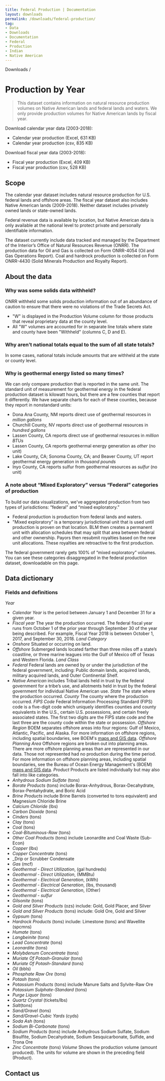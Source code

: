 ```yaml
---
title: Federal Production | Documentation
layout: downloads
permalink: /downloads/federal-production/
tag:
- Data
- Downloads
- Documentation
- Federal
- Production
- Indian
- Native American
---
```


<custom-link to="/downloads/" className="breadcrumb link-charlie">Downloads</custom-link> /
# Production by Year

> This dataset contains information on natural resource production volumes on Native American lands and federal lands and waters. We only provide production volumes for Native American lands by fiscal year.

<p class="downloads-download_links-intro">Download calendar year data (2003-2018):
  <ul class="downloads-download_links list-unstyled">
    <li><excel-link to="/downloads/production/calendar_year_production.xlsx">Calendar year production (Excel, 631 KB)</excel-link></li>
    <li><csv-link to="/downloads/csv/production/calendar_year_production.csv">Calendar year production (csv, 835 KB)</csv-link></li>
  </ul>
</p>

<p class="downloads-download_links-intro">Download fiscal year data (2003-2018):
  <ul class="downloads-download_links list-unstyled">
    <li><excel-link to="/downloads/production/fiscal_year_production.xlsx">Fiscal year production (Excel, 409 KB)</excel-link></li>
    <li><csv-link to="/downloads/csv/production/fiscal_year_production.csv">Fiscal year production (csv, 528 KB)</csv-link></li>
  </ul>
</p>

## Scope

The calendar year dataset includes natural resource production for U.S. federal lands and offshore areas. The fiscal year dataset also includes Native American lands (2009-2018). Neither dataset includes privately owned lands or state-owned lands.

Federal revenue data is available by location, but Native American data is only available at the national level to protect private and personally identifiable information.

The dataset currently include data tracked and managed by the Department of the Interior’s Office of Natural Resources Revenue (ONRR). The production data for Oil and Gas is collected on Form ONRR-4054 (Oil and Gas Operations Report). Coal and hardrock production is collected on Form ONRR-4430 (Solid Minerals Production and Royalty Report).

## About the data

<h3 alt="Withheld data">Why was some solids data withheld?</h3>

ONRR <glossary-term>withheld</glossary-term> some solids production information out of an abundance of caution to ensure that there were no violations of the Trade Secrets Act.

* "W" is displayed in the Production Volume column for those products that reveal proprietary data at the county level.
* All "W" volumes are accounted for in separate line totals where state and county have been "Withheld" (columns C, D and E).

<h3 alt="National and state totals">Why aren’t national totals equal to the sum of all state totals?</h3>

In some cases, national totals include amounts that are withheld at the state or county level.

<h3 alt="Geothermal energy">Why is geothermal energy listed so many times?</h3>

We can only compare production that is reported in the same unit. The standard unit of measurement for geothermal energy in the federal production dataset is kilowatt hours, but there are a few counties that report it differently. We have separate charts for each of these counties, because they report in nonstandard units:

* Dona Ana County, NM reports direct use of geothermal resources in _million gallons_
* Churchill County, NV reports direct use of geothermal resources in _hundred gallons_
* Lassen County, CA reports direct use of geothermal resources in _million BTUs_
* Lassen County, CA reports geothermal energy generation as _other_ (no unit)
* Lake County, CA; Sonoma County, CA; and Beaver County, UT report geothermal energy generation in _thousand pounds_
* Inyo County, CA reports sulfur from geothermal resources as _sulfur_ (no unit)

<h3 alt="Mixed exploratory and federal categories">A note about “Mixed Exploratory” versus “Federal” categories of production</h3>

To build our data visualizations, we've aggregated production from two types of jurisdictions: “federal” and “mixed exploratory.”

* Federal production is production from federal lands and waters.
* "Mixed exploratory” is a temporary jurisdictional unit that is used until production is proven on that location. BLM then creates a permanent unit with allocation schedules that may split that area between federal and other ownership. Payors then resubmit royalties based on the new unit  allocations. These royalties are retroactive to the first production.

The federal government rarely gets 100% of “mixed exploratory” volumes. You can see these categories disaggregated in the federal production dataset, downloadable on this page.

## Data dictionary

### Fields and definitions

_Year_
* _Calendar Year_ is the period between January 1 and December 31 for a given year.
* _Fiscal year_ The year the production occurred. The federal fiscal year runs from October 1 of the prior year through September 30 of the year being described. For example, Fiscal Year 2018 is between October 1, 2017, and September 30, 2018.
_Land Category_
* _Onshore_ Situated or occurring on land.
* _Offshore_ Submerged lands located farther than three miles off a state’s coastline, or three marine leagues into the Gulf of Mexico off of Texas and Western Florida.
_Land Class_
* _Federal_ Federal lands are owned by or under the jurisdiction of the federal government, including: Public domain lands, acquired lands, military acquired lands, and Outer Continental Shelf.
* _Native American_ includes Tribal lands held in trust by the federal government for a tribe’s use, and allotments held in trust by the federal government for individual Native American use.
_State_ The state where the production occurred.
_County_ The county where the production occurred.
_FIPS Code_ Federal Information Processing Standard (FIPS) code is a five-digit code which uniquely identifies counties and county equivalents in the U.S., certain U.S. possessions, and certain freely associated states. The first two digits are the FIPS state code and the last three are the county code within the state or possession.
_Offshore Region_ BOEM separates offshore areas into four regions: Gulf of Mexico, Atlantic, Pacific, and Alaska. For more information on offshore regions, including spatial boundaries, see BOEM's [maps and GIS data](http://www.boem.gov/Maps-and-GIS-Data/).
_Offshore Planning Area_ Offshore regions are broken out into planning areas. There are more offshore planning areas than are represented in our data. Those not represented had no production during the time period. For more information on offshore planning areas, including spatial boundaries, see the Bureau of Ocean Energy Management's (BOEM) [maps and GIS data](http://www.boem.gov/Maps-and-GIS-Data/).
_Product_ Products are listed individually but may also fall into like categories.
* _Anhydrous Sodium Sulfate_ (tons)
* _Borate Products_ (tons) include Borax-Anhydrous, Borax-Decahydrate, Borax-Pentahydrate, and Boric Acid
* _Brine Products_ include Brine Barrels (converted to tons equivalent) and Magnesium Chloride Brine
* _Calcium Chloride_ (lbs)
* _Carbon Dioxide_ (tons)
* _Cinders_ (tons)
* _Clay_ (tons)
* _Coal_ (tons)
* _Coal-Bituminous-Raw_ (tons)
* _Other Coal Products_ (tons) include Leonardite and Coal Waste (Sub-Econ)
* _Copper_ (lbs)
* _Copper Concentrate_ (tons)
* _Drip or Scrubber Condensate
* _Gas_ (mcf)
* _Geothermal - Direct Utilization_, (gal hundreds)
* _Geothermal - Direct Utilization_, (MMBtu)
* _Geothermal - Electrical Generation_, (kWh)
* _Geothermal - Electrical Generation_, (lbs, thousand)
* _Geothermal - Electrical Generation_, (Other)
* _Geothermal - sulfur_
* _Gilsonite_ (tons)
* _Gold and Silver Products_ (ozs) include: Gold, Gold Placer, and Silver
* _Gold and Silver Products_ (tons) include: Gold Ore, Gold and Silver
* _Gypsum_ (tons)
* _Hardrock Products_ (tons) include: Limestone (tons) and Wavellite (spcmns)
* _Humate_ (tons)
* _Langbeinite_ (tons)
* _Lead Concentrate_ (tons)
* _Leonardite_ (tons)
* _Molybdenum Concentrate_ (tons)
* _Muriate Of Potash-Granular_ (tons)
* _Muriate Of Potash-Standard_ (tons)
* _Oil_ (bbls)
* _Phosphate Raw Ore_ (tons)
* _Potash_ (tons)
* _Potassium Products_ (tons) include Manure Salts and Sylvite-Raw Ore
* _Potassium Sulphate-Standard_ (tons)
* _Purge Liquor_ (tons)
* _Quartz Crystal_ (tickets/lbs)
* _Salt_(tons)
* _Sand/Gravel_ (tons)
* _Sand/Gravel-Cubic Yards_ (cyds)
* _Soda Ash_ (tons)
* _Sodium Bi-Carbonate_ (tons)
* _Sodium Products_ (tons) include Anhydrous Sodium Sulfate, Sodium Bisulfite, Sodium Decahydrate, Sodium Sesquicarbonate, Sulfide, and Trona Ore
* _Zinc Concentrate_ (tons)
_Volume_ Shows the production volume (amount produced). The units for volume are shown in the preceding field (Product).

## Contact us

